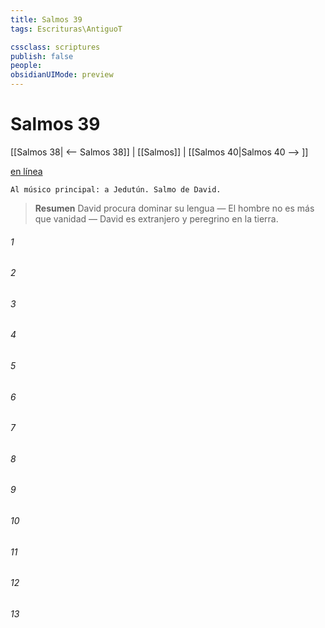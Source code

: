 ```yaml
---
title: Salmos 39
tags: Escrituras\AntiguoT

cssclass: scriptures
publish: false
people:
obsidianUIMode: preview
---
```


# Salmos 39
[[Salmos 38| <-- Salmos 38]] | [[Salmos]] | [[Salmos 40|Salmos 40 --> ]]

[en línea](https://churchofjesuschrist.org/study/scriptures/ot/ps/39?lang=spa)

```
Al músico principal: a Jedutún. Salmo de David.
```

> __Resumen__
David procura dominar su lengua — El hombre no es más que vanidad — David es extranjero y peregrino en la tierra.

###### 1 


###### 2 


###### 3 


###### 4 


###### 5 


###### 6 


###### 7 


###### 8 


###### 9 


###### 10 


###### 11 


###### 12 


###### 13 


